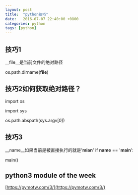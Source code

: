```yaml
---
layout: post
title:  "python技巧"
date:   2016-07-07 22:40:00 +0800
categories: python
tags: [python]
---
```

## 技巧1
__file__是当前文件的绝对路径

os.path.dirname(__file__)

## 技巧2如何获取绝对路径？
import os

import sys

os.path.abspath(sys.argv[0])

## 技巧3
__name__如果当前是被直接执行的就是'__mian__'
if __name__ == '__main__':

main()

## python3 module of the week
[https://pymotw.com/3/](https://pymotw.com/3/)
